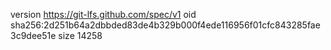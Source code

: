 version https://git-lfs.github.com/spec/v1
oid sha256:2d251b64a2dbbded83de4b329b000f4ede116956f01cfc843285fae3c9dee51e
size 14258
